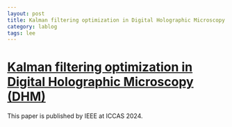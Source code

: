 ```yaml
---
layout: post
title: Kalman filtering optimization in Digital Holographic Microscopy (DHM)
category: lablog
tags: lee
---
```

# [Kalman filtering optimization in Digital Holographic Microscopy (DHM)](https://ieeexplore.ieee.org/abstract/document/10773243/)

This paper is published by IEEE at ICCAS 2024.